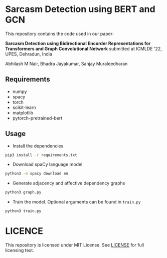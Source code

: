 # Sarcasm Detection using BERT and GCN

This repository contains the code used in our paper:

**Sarcasm Detection using Bidirectional Encorder Representations for Transformers and Graph Convolutional Network** submitted at ICMLDE '22, UPES, Dehradun, India

Abhilash M Nair, Bhadra Jayakumar, Sanjay Muraleedharan

## Requirements
- numpy
- spacy
- torch
- scikit-learn
- matplotlib
- pytorch-pretrained-bert

## Usage
- Install the dependencies
```bash
pip3 install -r requirements.txt
```

- Download spaCy language model
```bash
python3 -m spacy download en
```

- Generate adjacency and affective dependency graphs
```bash
python3 graph.py
```

- Train the model. Optional arguments can be found in `train.py`
```bash
python3 train.py
```

# LICENCE
This repository is licensed under MIT License. See [LICENSE](https://github.com/abhilashmnair/Sarcasm-Detection-with-BERT-and-GCN/blob/main/LICENSE) for full licensing text.